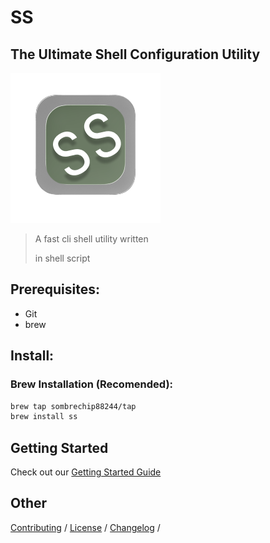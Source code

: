 # SS
## The Ultimate Shell Configuration Utility
<img src="img/SS_Shell-Switcher_icon.png">

> A fast cli shell utility written
>
> in shell script

## Prerequisites:
- Git
- brew
## Install:
### Brew Installation (Recomended):
```bash
brew tap sombrechip88244/tap
brew install ss
```
## Getting Started
Check out our [Getting Started Guide](docs/Getting-Started-Guide.md)

## Other
[Contributing](CONTRIBUTING.md) / [License](LICENSE) / [Changelog](CHANGELOG.md) /
